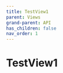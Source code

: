 ```yaml
---
title: TestView1
parent: Views
grand-parent: API
has_children: false
nav_order: 1
---
```

# TestView1
